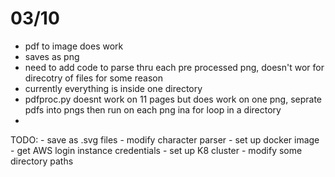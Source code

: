 # 03/10

 - pdf to image does work
 - saves as png
 - need to add code to parse thru each pre processed png, doesn't wor
   for direcotry of files for some reason
 - currently everything is inside one directory
 - pdfproc.py doesnt work on 11 pages but does work on one png, seprate   pdfs into pngs then run on each png ina for loop in  a directory
 - 

 TODO:
    - save as .svg files
    - modify character parser
    - set up docker image
    - get AWS login instance credentials
    - set up K8 cluster
    - modify some directory paths

